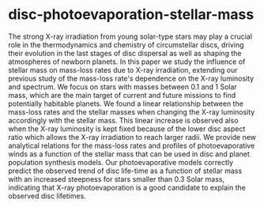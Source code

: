# disc-photoevaporation-stellar-mass

The strong X-ray irradiation from young solar-type stars may play a crucial role in the thermodynamics and chemistry of circumstellar discs, driving their evolution in the last stages of disc dispersal as well as shaping the atmospheres of newborn planets.
In this paper we study the influence of stellar mass on mass-loss rates due to X-ray irradiation, extending our previous study of the mass-loss rate's dependence on the X-ray luminosity and spectrum. We focus on stars with masses between 0.1 and 1 Solar mass, which are the main target of current and future missions to find potentially habitable planets.
We found a linear relationship between the mass-loss rates and the stellar masses when changing the X-ray luminosity accordingly with the stellar mass.
This linear increase is observed also when the X-ray luminosity is kept fixed because of the lower disc aspect ratio which allows the X-ray irradiation to reach larger radii.
We provide new analytical relations for the mass-loss rates and profiles of photoevaporative winds as a function of the stellar mass that can be used in disc and planet population synthesis models.
Our photoevaporative models correctly predict the observed trend of disc life-time as a function of stellar mass with an increased steepness for stars smaller than 0.3 Solar mass, indicating that X-ray photoevaporation is a good candidate to explain the observed disc lifetimes.
